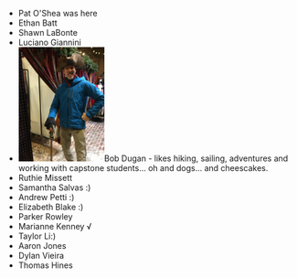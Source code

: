 - Pat O'Shea was here
- Ethan Batt
- Shawn LaBonte
- Luciano Giannini
- <img src="bobdugan.jpg" height=200/>Bob Dugan - likes hiking, sailing, adventures and working with capstone students... oh and dogs... and cheescakes.
- Ruthie Missett
- Samantha Salvas :)
- Andrew Petti :)
- Elizabeth Blake :)
- Parker Rowley
- Marianne Kenney √
- Taylor Li:)
- Aaron Jones
- Dylan Vieira
- Thomas Hines
